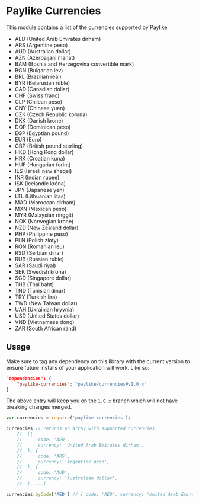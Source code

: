 # Paylike Currencies

This module contains a list of the currencies supported by Paylike

- AED (United Arab Emirates dirham)
- ARS (Argentine peso)
- AUD (Australian dollar)
- AZN (Azerbaijani manat)
- BAM (Bosnia and Herzegovina convertible mark)
- BGN (Bulgarian lev)
- BRL (Brazilian real)
- BYR (Belarusian ruble)
- CAD (Canadian dollar)
- CHF (Swiss franc)
- CLP (Chilean peso)
- CNY (Chinese yuan)
- CZK (Czech Republic koruna)
- DKK (Danish krone)
- DOP (Dominican peso)
- EGP (Egyptian pound)
- EUR (Euro)
- GBP (British pound sterling)
- HKD (Hong Kong dollar)
- HRK (Croatian kuna)
- HUF (Hungarian forint)
- ILS (Israeli new sheqel)
- INR (Indian rupee)
- ISK (Icelandic króna)
- JPY (Japanese yen)
- LTL (Lithuanian litas)
- MAD (Moroccan dirham)
- MXN (Mexican peso)
- MYR (Malaysian ringgit)
- NOK (Norwegian krone)
- NZD (New Zealand dollar)
- PHP (Philippine peso)
- PLN (Polish zloty)
- RON (Romanian leu)
- RSD (Serbian dinar)
- RUB (Russian ruble)
- SAR (Saudi riyal)
- SEK (Swedish krona)
- SGD (Singapore dollar)
- THB (Thai baht)
- TND (Tunisian dinar)
- TRY (Turkish lira)
- TWD (New Taiwan dollar)
- UAH (Ukrainian hryvnia)
- USD (United States dollar)
- VND (Vietnamese dong)
- ZAR (South African rand)

## Usage

Make sure to tag any dependency on this library with the current version to
ensure future installs of your application will work. Like so:

```json
"dependencies": {
	"paylike-currencies": "paylike/currencies#v1.0.x"
}
```

The above entry will keep you on the `1.0.x` branch which will not have
breaking changes merged.

```js
var currencies = require('paylike-currencies');

currencies // returns an array with supported currencies
	//	[{
	//		code: 'AED',
	//		currency: 'United Arab Emirates dirham',
	//	}, {
	//		code: 'ARS',
	//		currency: 'Argentine peso',
	//	}, {
	//		code: 'AUD',
	//		currency: 'Australian dollar',
	//	}, ...]

currencies.byCode['AED'] // { code: 'AED', currency: 'United Arab Emirates dirham' }

```

